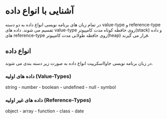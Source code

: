 # آشنایی با انواع داده

در تمام زبان های برنامه نویسی انواع داده به دو دسته value-type و reference-type تقسیم می شوند.
داده های value-type روی حافظه کوتاه مدت کامپیوتر(stack) و داده های reference-type روی حافظه طولانی مدت کامپیوتر(heap) قرار می گیرند.

## انواع داده

در زبان برنامه نویسی جاوااسکریپت انواع داده به صورت زیر دسته بندی می شوند.

### داده های اولیه (Value-Types)

string - number - boolean - undefined - null - symbol

### داده های غیر اولیه (Reference-Types)

object - array - function - class - date
